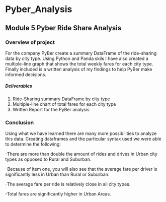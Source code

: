 # Pyber_Analysis

## Module 5 Pyber Ride Share Analysis

### Overview of project
For the company PyBer create a summary DataFrame of the ride-sharing data by city type. Using Python and Panda skils I have also created a multiple-line graph that shows the total weekly fares for each city type. Finally included is a written analysis of my findings to help PyBer make informed decisions. 

##### Deliverables
  1. Ride-Sharing summary DataFrame by city type
  2. Multiple-line chart of total fares for each city type
  3. Written Report for the PyBer analysis
  
  
  ### Conclusion
 Using what we have learned there are many more possibilities to analyze this data.
 Creating dataframes and the particular syntax used we were able to determine the following:
  
   -There are more than double the amount of rides and drives in Urban city types as opposed to        Rural and Suburban.
   
   -Because of item one, you will also see that the average fare per driver is significantly less
   in Urban than Rural or Suburban. 
   
   -The average fare per ride is relatively close in all city types.
   
   -Total fares are significantly higher in Urban Areas.


